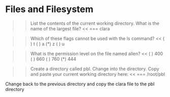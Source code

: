 # Files and Filesystem 
>> List the contents of the current working directory. What is the name of the largest file? <<
=== clara

>> Which of these flags cannot be used with the ls command? <<
( ) t
( ) a
(*) z
( ) u

>> What is the permission level on the file named allen? <<
( ) 400
( ) 660
( ) 760
(*) 444
   
>> Create a directory called pbl. Change into the directory. Copy and paste your current working directory here: <<
=== /root/pbl
  
Change back to the previous directory and copy the clara file to the pbl directory
